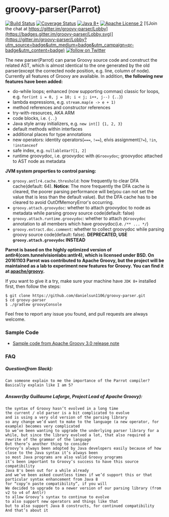 # groovy-parser(Parrot)
[![Build Status](https://travis-ci.org/danielsun1106/groovy-parser.svg?branch=master)](https://travis-ci.org/danielsun1106/groovy-parser)
[![Coverage Status](https://coveralls.io/repos/github/danielsun1106/groovy-parser/badge.svg)](https://coveralls.io/github/danielsun1106/groovy-parser)
[![Java 8+](https://img.shields.io/badge/java-8+-4c7e9f.svg)](http://www.oracle.com/technetwork/java/javase/downloads)
[![Apache License 2](https://img.shields.io/badge/license-APL2-blue.svg)](http://www.apache.org/licenses/LICENSE-2.0.txt)
[![Join the chat at https://gitter.im/groovy-parser/Lobby](https://badges.gitter.im/groovy-parser/Lobby.svg)](https://gitter.im/groovy-parser/Lobby?utm_source=badge&utm_medium=badge&utm_campaign=pr-badge&utm_content=badge)
[![follow on Twitter](https://img.shields.io/twitter/follow/daniel_sun.svg?style=social)](https://twitter.com/intent/follow?screen_name=daniel_sun)

The new parser(Parrot) can parse Groovy source code and construct the related AST, which is almost identical to the one generated by the old parser(except the corrected node position, e.g. line, column of node). Currently all features of Groovy are available. In addition, **the following new features have been added:**

* do-while loops; enhanced (now supporting commas) classic for loops, e.g. `for(int i = 0, j = 10; i < j; i++, j--) {..}`)
* lambda expressions, e.g. `stream.map(e -> e + 1)`
* method references and constructor references
* try-with-resources, AKA ARM
* code blocks, i.e. `{..}`
* Java style array initializers, e.g. `new int[] {1, 2, 3}`
* default methods within interfaces
* additional places for type annotations
* new operators: identity operators(`===`, `!==`), elvis assignment(`?=`), `!in`, `!instanceof`
* safe index, e.g. `nullableVar?[1, 2]`
* runtime groovydoc, i.e. groovydoc with `@Groovydoc`; groovydoc attached to AST node as metadata

**JVM system properties to control parsing:**

* `groovy.antlr4.cache.threshold`: how frequently to clear DFA cache(default: 64). **Notice:** The more frequently the DFA cache is cleared, the poorer parsing performance will be(you can not set the value that is less than the default value). But the DFA cache has to be cleared to avoid OutOfMemoryError's occurring.
* `groovy.attach.groovydoc`: whether to attach groovydoc to node as metadata while parsing groovy source code(default: false)
* `groovy.attach.runtime.groovydoc`: whether to attach `@Groovydoc` annotation to all members which have groovydoc(i.e. `/** ... */`)
* `groovy.extract.doc.comment`: whether to collect groovydoc while parsing groovy source code(default: false). **DEPRECATED, USE `groovy.attach.groovydoc` INSTEAD** 

**Parrot is based on the highly optimized version of antlr4(com.tunnelvisionlabs:antlr4), which is licensed under BSD. On 20161103 Parrot was contributed to Apache Groovy, but the project will be maintained as a lab to experiment new features for Groovy. You can find it at [apache/groovy](https://github.com/apache/groovy/tree/master/subprojects/parser-antlr4).**

If you want to give it a try, make sure your machine have `JDK 8+` installed first, then follow the steps:

```
$ git clone https://github.com/danielsun1106/groovy-parser.git
$ cd groovy-parser
$ ./gradlew groovyConsole
```

Feel free to report any issue you found, and pull requests are always welcome.

### Sample Code
* [Sample code from Apache Groovy 3.0 release note](http://groovy-lang.org/releasenotes/groovy-3.0.html)

### FAQ

##### Question(from Slack):
```
Can someone explain to me the importance of the Parrot compiler? Basically explain like I am 5?
```
##### Answer(by Guillaume Laforge, Project Lead of Apache Groovy):
```
the syntax of Groovy hasn’t evolved in a long time
the current / old parser is a bit complicated to evolve
and is using a very old version of the parsing library
so any change we’d want to make to the language (a new operator, for example) becomes very complicated
So we’ve been wanting to upgrade the underlying parser library for a while, but since the library evolved a lot, that also required a rewrite of the grammar of the language
But there’s another thing to consider
Groovy’s always been adopted by Java developers easily because of how close to the Java syntax it’s always been
so most Java programs are also valid Groovy programs
it’s been important to Groovy’s success to have this source compatibility
Java 8's been out for a while already
and we’ve been asked countless times if we’d support this or that particular syntax enhancement from Java 8
for “copy’n paste compatibility”, if you will
We decided to upgrade to a newer version of our parsing library (from v2 to v4 of Antlr)
to allow Groovy’s syntax to continue to evolve
to also support new operators and things like that
but to also support Java 8 constructs, for continued compatibility
And that’s about it
```
